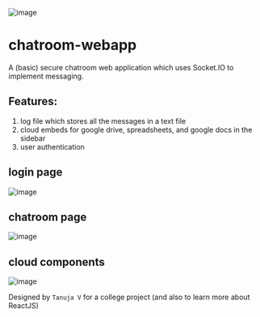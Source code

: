 ![image](https://github.com/tan8901/chatroom-webapp/assets/114811524/ea970a12-faad-47b1-9cbb-7770fc97c3d8)

# chatroom-webapp
A (basic) secure chatroom web application which uses Socket.IO to implement messaging.

## Features:
1. log file which stores all the messages in a text file
2. cloud embeds for google drive, spreadsheets, and google docs in the sidebar
3. user authentication


## login page
![image](https://github.com/tan8901/chatroom-webapp/assets/114811524/a923ed61-1068-4689-b47b-4f7c079d7c90)

## chatroom page
![image](https://github.com/tan8901/chatroom-webapp/assets/114811524/6c06778a-0365-445b-bcbd-06b129a4f63e)

## cloud components
![image](https://github.com/tan8901/chatroom-webapp/assets/114811524/8e80a83d-1570-44f6-8ed1-8cfaf1a72393)

Designed by `Tanuja V` for a college project (and also to learn more about ReactJS)
